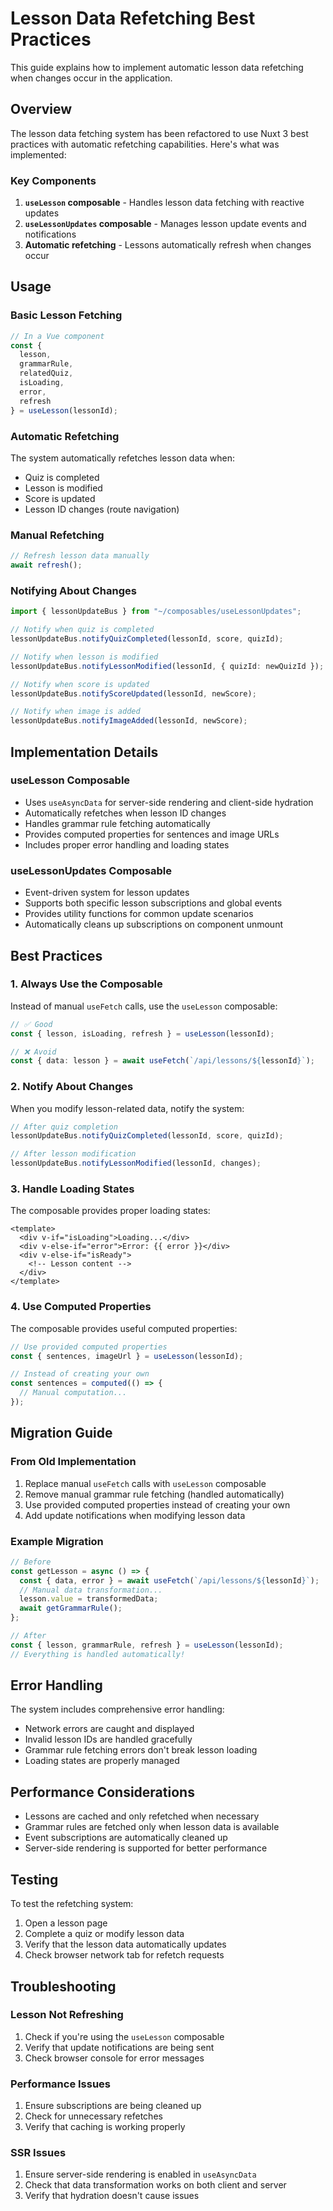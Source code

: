 # Lesson Data Refetching Best Practices

This guide explains how to implement automatic lesson data refetching when changes occur in the application.

## Overview

The lesson data fetching system has been refactored to use Nuxt 3 best practices with automatic refetching capabilities. Here's what was implemented:

### Key Components

1. **`useLesson` composable** - Handles lesson data fetching with reactive updates
2. **`useLessonUpdates` composable** - Manages lesson update events and notifications
3. **Automatic refetching** - Lessons automatically refresh when changes occur

## Usage

### Basic Lesson Fetching

```typescript
// In a Vue component
const {
  lesson,
  grammarRule,
  relatedQuiz,
  isLoading,
  error,
  refresh
} = useLesson(lessonId);
```

### Automatic Refetching

The system automatically refetches lesson data when:

- Quiz is completed
- Lesson is modified
- Score is updated
- Lesson ID changes (route navigation)

### Manual Refetching

```typescript
// Refresh lesson data manually
await refresh();
```

### Notifying About Changes

```typescript
import { lessonUpdateBus } from "~/composables/useLessonUpdates";

// Notify when quiz is completed
lessonUpdateBus.notifyQuizCompleted(lessonId, score, quizId);

// Notify when lesson is modified
lessonUpdateBus.notifyLessonModified(lessonId, { quizId: newQuizId });

// Notify when score is updated
lessonUpdateBus.notifyScoreUpdated(lessonId, newScore);

// Notify when image is added
lessonUpdateBus.notifyImageAdded(lessonId, newScore);
```

## Implementation Details

### useLesson Composable

- Uses `useAsyncData` for server-side rendering and client-side hydration
- Automatically refetches when lesson ID changes
- Handles grammar rule fetching automatically
- Provides computed properties for sentences and image URLs
- Includes proper error handling and loading states

### useLessonUpdates Composable

- Event-driven system for lesson updates
- Supports both specific lesson subscriptions and global events
- Provides utility functions for common update scenarios
- Automatically cleans up subscriptions on component unmount

## Best Practices

### 1. Always Use the Composable

Instead of manual `useFetch` calls, use the `useLesson` composable:

```typescript
// ✅ Good
const { lesson, isLoading, refresh } = useLesson(lessonId);

// ❌ Avoid
const { data: lesson } = await useFetch(`/api/lessons/${lessonId}`);
```

### 2. Notify About Changes

When you modify lesson-related data, notify the system:

```typescript
// After quiz completion
lessonUpdateBus.notifyQuizCompleted(lessonId, score, quizId);

// After lesson modification
lessonUpdateBus.notifyLessonModified(lessonId, changes);
```

### 3. Handle Loading States

The composable provides proper loading states:

```vue
<template>
  <div v-if="isLoading">Loading...</div>
  <div v-else-if="error">Error: {{ error }}</div>
  <div v-else-if="isReady">
    <!-- Lesson content -->
  </div>
</template>
```

### 4. Use Computed Properties

The composable provides useful computed properties:

```typescript
// Use provided computed properties
const { sentences, imageUrl } = useLesson(lessonId);

// Instead of creating your own
const sentences = computed(() => {
  // Manual computation...
});
```

## Migration Guide

### From Old Implementation

1. Replace manual `useFetch` calls with `useLesson` composable
2. Remove manual grammar rule fetching (handled automatically)
3. Use provided computed properties instead of creating your own
4. Add update notifications when modifying lesson data

### Example Migration

```typescript
// Before
const getLesson = async () => {
  const { data, error } = await useFetch(`/api/lessons/${lessonId}`);
  // Manual data transformation...
  lesson.value = transformedData;
  await getGrammarRule();
};

// After
const { lesson, grammarRule, refresh } = useLesson(lessonId);
// Everything is handled automatically!
```

## Error Handling

The system includes comprehensive error handling:

- Network errors are caught and displayed
- Invalid lesson IDs are handled gracefully
- Grammar rule fetching errors don't break lesson loading
- Loading states are properly managed

## Performance Considerations

- Lessons are cached and only refetched when necessary
- Grammar rules are fetched only when lesson data is available
- Event subscriptions are automatically cleaned up
- Server-side rendering is supported for better performance

## Testing

To test the refetching system:

1. Open a lesson page
2. Complete a quiz or modify lesson data
3. Verify that the lesson data automatically updates
4. Check browser network tab for refetch requests

## Troubleshooting

### Lesson Not Refreshing

1. Check if you're using the `useLesson` composable
2. Verify that update notifications are being sent
3. Check browser console for error messages

### Performance Issues

1. Ensure subscriptions are being cleaned up
2. Check for unnecessary refetches
3. Verify that caching is working properly

### SSR Issues

1. Ensure server-side rendering is enabled in `useAsyncData`
2. Check that data transformation works on both client and server
3. Verify that hydration doesn't cause issues
